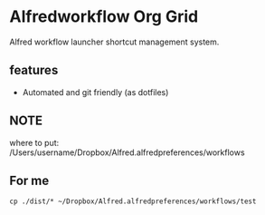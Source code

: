 # Alfredworkflow Org Grid

Alfred workflow launcher shortcut management system.

## features

- Automated and git friendly (as dotfiles)

## NOTE

where to put:
/Users/username/Dropbox/Alfred.alfredpreferences/workflows

## For me

```shell
cp ./dist/* ~/Dropbox/Alfred.alfredpreferences/workflows/test
```
